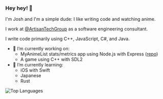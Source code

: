 ### Hey hey! 👋

I'm Josh and I'm a simple dude: I like writing code and watching anime.

I work at [@ArtisanTechGroup](https://github.com/ArtisanTechGroup) as a software engineering consultant.

I write code primarily using C++, JavaScript, C#, and Java.

- 🔭 I’m currently working on:
  * MyAnimeList stats/metrics app using Node.js with Express ([repo](https://github.com/YoCodingJosh/anime_stats))
  * A game using C++ with SDL2
- 🌱 I’m currently learning:
  * iOS with Swift
  * Japanese
  * Rust

![Top Languages](https://github-readme-stats.vercel.app/api/top-langs/?username=YoCodingJosh&theme=tokyonight&layout=compact&langs_count=8)

<!--
**YoCodingJosh/YoCodingJosh** is a ✨ _special_ ✨ repository because its `README.md` (this file) appears on your GitHub profile.

Here are some ideas to get you started:

- 🔭 I’m currently working on ...
- 🌱 I’m currently learning ...
- 👯 I’m looking to collaborate on ...
- 🤔 I’m looking for help with ...
- 💬 Ask me about ...
- 📫 How to reach me: ...
- 😄 Pronouns: ...
- ⚡ Fun fact: ...
-->
